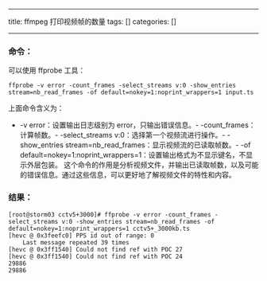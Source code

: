 
--- 
title:  ffmpeg 打印视频帧的数量 
tags: []
categories: [] 

---
### 命令：

可以使用 ffprobe 工具：

```
ffprobe -v error -count_frames -select_streams v:0 -show_entries stream=nb_read_frames -of default=nokey=1:noprint_wrappers=1 input.ts

```

上面命令含义为：
- -v error：设置输出日志级别为 error，只输出错误信息。- -count_frames：计算帧数。- -select_streams v:0：选择第一个视频流进行操作。- -show_entries stream=nb_read_frames：显示视频流的已读取帧数。- -of default=nokey=1:noprint_wrappers=1：设置输出格式为不显示键名，不显示外层包装。
这个命令的作用是分析视频文件，并输出已读取帧数，以及可能的错误信息。通过这些信息，可以更好地了解视频文件的特性和内容。

### 结果：

```
[root@storm03 cctv5+3000]# ffprobe -v error -count_frames -select_streams v:0 -show_entries stream=nb_read_frames -of default=nokey=1:noprint_wrappers=1 cctv5+_3000kb.ts 
[hevc @ 0x3feefc0] PPS id out of range: 0
    Last message repeated 39 times
[hevc @ 0x3ff1540] Could not find ref with POC 27
[hevc @ 0x3ff1540] Could not find ref with POC 24
29886
29886


```
